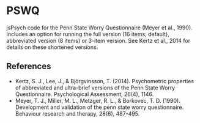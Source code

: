 # PSWQ

jsPsych code for the Penn State Worry Questionnaire (Meyer et al., 1990). Includes an option for running the full version (16 items; default), abbreviated version (8 items) or 3-item version. See Kertz et al., 2014 for details on these shortened versions.

## References
- Kertz, S. J., Lee, J., & Björgvinsson, T. (2014). Psychometric properties of abbreviated and ultra-brief versions of the Penn State Worry Questionnaire. Psychological Assessment, 26(4), 1146.
- Meyer, T. J., Miller, M. L., Metzger, R. L., & Borkovec, T. D. (1990). Development and validation of the penn state worry questionnaire. Behaviour research and therapy, 28(6), 487-495.
